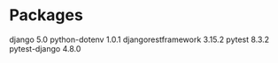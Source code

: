 # Packages

django 5.0
python-dotenv 1.0.1
djangorestframework 3.15.2
pytest 8.3.2
pytest-django 4.8.0